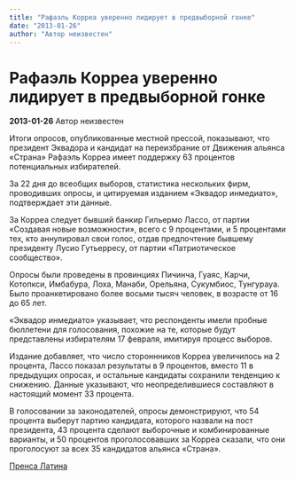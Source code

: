 ```yaml
---
title: "Рафаэль Корреа уверенно лидирует в предвыборной гонке"
date: "2013-01-26"
author: "Автор неизвестен"
---
```


# Рафаэль Корреа уверенно лидирует в предвыборной гонке

**2013-01-26** Автор неизвестен

Итоги опросов, опубликованные местной прессой, показывают, что президент Эквадора и кандидат на переизбрание от Движения альянса «Страна» Рафаэль Корреа имеет поддержку 63 процентов потенциальных избирателей.

За 22 дня до всеобщих выборов, статистика нескольких фирм, проводивших опросы, и цитируемая изданием «Эквадор инмедиато», подтверждает эти данные.

За Корреа следует бывший банкир Гильермо Лассо, от партии «Создавая новые возможности», всего с 9 процентами, и 5 процентами тех, кто аннулировал свои голос, отдав предпочтение бывшему президенту Лусио Гутьерресу, от партии «Патриотическое сообщество».

Опросы были проведены в провинциях Пичинча, Гуаяс, Карчи, Котопкси, Имбабура, Лоха, Манаби, Орельяна, Сукумбиос, Тунгурауа. Было проанкетировано более восьми тысяч человек, в возрасте от 16 до 65 лет.

«Эквадор инмедиато» указывает, что респонденты имели пробные бюллетени для голосования, похожие на те, которые будут представлены избирателям 17 февраля, имитируя процесс выборов.

Издание добавляет, что число стороннников Корреа увеличилось на 2 процента, Лассо показал результаты в 9 процентов, вместо 11 в предыдущих опросах, и остальные кандидаты сохранили тенденцию к снижению. Данные указывают, что неопределившиеся составляют в настоящий момент 33 процента.

В голосовании за законодателей, опросы демонстрируют, что 54 процента выберут партию кандидата, которого назвали на пост президента, 43 процента сделают выборочные и комбинированные варианты, и 50 процентов проголосовавших за Корреа сказали, что они проголосуют за всех 35 кандидатов альянса «Страна».

[Пренса Латина](http://www.prensalatina.ru/index.php/12-portada-principal1/16651-2013-01-26-17-41-49?opcion=pl-ver-noticia)